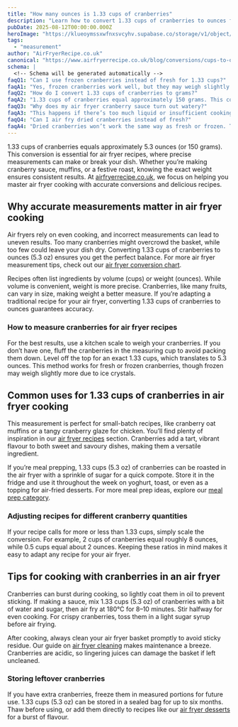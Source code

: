 ```yaml
---
title: "How many ounces is 1.33 cups of cranberries"
description: "Learn how to convert 1.33 cups of cranberries to ounces for perfect air fryer recipes. Get accurate measurements every time!"
pubDate: 2025-08-12T00:00:00.000Z
heroImage: "https://klueoymssxwfnxsvcyhv.supabase.co/storage/v1/object/public/Shmucket/how-many-ounces-is-1-33-cups-of-cranberries.webp"
tags:
  - "measurement"
author: "AirFryerRecipe.co.uk"
canonical: "https://www.airfryerrecipe.co.uk/blog/conversions/cups-to-ounces/how-many-ounces-is-1-33-cups-of-cranberries"
schema: |
  <!-- Schema will be generated automatically -->
faqQ1: "Can I use frozen cranberries instead of fresh for 1.33 cups?"
faqA1: "Yes, frozen cranberries work well, but they may weigh slightly more due to ice crystals. Thaw and drain them before measuring to ensure accuracy. If using frozen directly, expect a minor increase in weight (around 5.5 oz instead of 5.3 oz)."
faqQ2: "How do I convert 1.33 cups of cranberries to grams?"
faqA2: "1.33 cups of cranberries equal approximately 150 grams. This conversion is useful for recipes requiring metric measurements. A kitchen scale is the best tool for precise weighing, especially in air fryer cooking where balance matters."
faqQ3: "Why does my air fryer cranberry sauce turn out watery?"
faqA3: "This happens if there’s too much liquid or insufficient cooking time. For 1.33 cups (5.3 oz) of cranberries, use just 2–3 tablespoons of water and cook at 180°C for 8–10 minutes. Stir halfway to thicken the sauce evenly."
faqQ4: "Can I air fry dried cranberries instead of fresh?"
faqA4: "Dried cranberries won’t work the same way as fresh or frozen. They lack moisture and can burn quickly. If using dried, reduce the quantity by half (about 2.65 oz for 1.33 cups fresh) and monitor closely to prevent overcooking."
---
```

<p>1.33 cups of cranberries equals approximately 5.3 ounces (or 150 grams). This conversion is essential for air fryer recipes, where precise measurements can make or break your dish. Whether you’re making cranberry sauce, muffins, or a festive roast, knowing the exact weight ensures consistent results. At <a href=https://www.airfryerrecipe.co.uk>airfryerrecipe.co.uk</a>, we focus on helping you master air fryer cooking with accurate conversions and delicious recipes.</p>  

<h2>Why accurate measurements matter in air fryer cooking</h2>  
<p>Air fryers rely on even cooking, and incorrect measurements can lead to uneven results. Too many cranberries might overcrowd the basket, while too few could leave your dish dry. Converting 1.33 cups of cranberries to ounces (5.3 oz) ensures you get the perfect balance. For more air fryer measurement tips, check out our <a href=https://www.airfryerrecipe.co.uk/air-fryer-conversion-chart>air fryer conversion chart</a>.</p>  

<p>Recipes often list ingredients by volume (cups) or weight (ounces). While volume is convenient, weight is more precise. Cranberries, like many fruits, can vary in size, making weight a better measure. If you’re adapting a traditional recipe for your air fryer, converting 1.33 cups of cranberries to ounces guarantees accuracy.</p>  

<h3>How to measure cranberries for air fryer recipes</h3>  
<p>For the best results, use a kitchen scale to weigh your cranberries. If you don’t have one, fluff the cranberries in the measuring cup to avoid packing them down. Level off the top for an exact 1.33 cups, which translates to 5.3 ounces. This method works for fresh or frozen cranberries, though frozen may weigh slightly more due to ice crystals.</p>  

<h2>Common uses for 1.33 cups of cranberries in air fryer cooking</h2>  
<p>This measurement is perfect for small-batch recipes, like cranberry oat muffins or a tangy cranberry glaze for chicken. You’ll find plenty of inspiration in our <a href=https://www.airfryerrecipe.co.uk/recipes>air fryer recipes</a> section. Cranberries add a tart, vibrant flavour to both sweet and savoury dishes, making them a versatile ingredient.</p>  

<p>If you’re meal prepping, 1.33 cups (5.3 oz) of cranberries can be roasted in the air fryer with a sprinkle of sugar for a quick compote. Store it in the fridge and use it throughout the week on yoghurt, toast, or even as a topping for air-fried desserts. For more meal prep ideas, explore our <a href=https://www.airfryerrecipe.co.uk/recipe-category/meal-prep>meal prep category</a>.</p>  

<h3>Adjusting recipes for different cranberry quantities</h3>  
<p>If your recipe calls for more or less than 1.33 cups, simply scale the conversion. For example, 2 cups of cranberries equal roughly 8 ounces, while 0.5 cups equal about 2 ounces. Keeping these ratios in mind makes it easy to adapt any recipe for your air fryer.</p>  

<h2>Tips for cooking with cranberries in an air fryer</h2>  
<p>Cranberries can burst during cooking, so lightly coat them in oil to prevent sticking. If making a sauce, mix 1.33 cups (5.3 oz) of cranberries with a bit of water and sugar, then air fry at 180°C for 8–10 minutes. Stir halfway for even cooking. For crispy cranberries, toss them in a light sugar syrup before air frying.</p>  

<p>After cooking, always clean your air fryer basket promptly to avoid sticky residue. Our guide on <a href=https://www.airfryerrecipe.co.uk/air-fryer-cleaner>air fryer cleaning</a> makes maintenance a breeze. Cranberries are acidic, so lingering juices can damage the basket if left uncleaned.</p>  

<h3>Storing leftover cranberries</h3>  
<p>If you have extra cranberries, freeze them in measured portions for future use. 1.33 cups (5.3 oz) can be stored in a sealed bag for up to six months. Thaw before using, or add them directly to recipes like our <a href=https://www.airfryerrecipe.co.uk/recipe-category/dessert>air fryer desserts</a> for a burst of flavour.</p>
